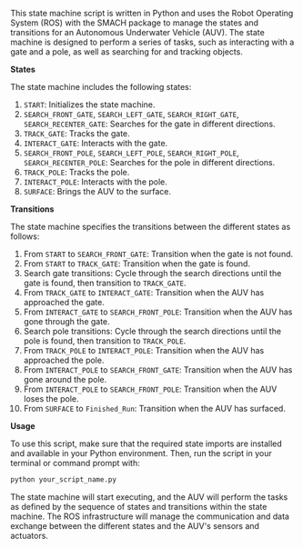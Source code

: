 This state machine script is written in Python and uses the Robot Operating System (ROS) with the SMACH package to manage the states and transitions for an Autonomous Underwater Vehicle (AUV). The state machine is designed to perform a series of tasks, such as interacting with a gate and a pole, as well as searching for and tracking objects.

**States**

The state machine includes the following states:

1.  `START`: Initializes the state machine.
2.  `SEARCH_FRONT_GATE`, `SEARCH_LEFT_GATE`, `SEARCH_RIGHT_GATE`, `SEARCH_RECENTER_GATE`: Searches for the gate in different directions.
3.  `TRACK_GATE`: Tracks the gate.
4.  `INTERACT_GATE`: Interacts with the gate.
5.  `SEARCH_FRONT_POLE`, `SEARCH_LEFT_POLE`, `SEARCH_RIGHT_POLE`, `SEARCH_RECENTER_POLE`: Searches for the pole in different directions.
6.  `TRACK_POLE`: Tracks the pole.
7.  `INTERACT_POLE`: Interacts with the pole.
8.  `SURFACE`: Brings the AUV to the surface.

**Transitions**

The state machine specifies the transitions between the different states as follows:

1.  From `START` to `SEARCH_FRONT_GATE`: Transition when the gate is not found.
2.  From `START` to `TRACK_GATE`: Transition when the gate is found.
3.  Search gate transitions: Cycle through the search directions until the gate is found, then transition to `TRACK_GATE`.
4.  From `TRACK_GATE` to `INTERACT_GATE`: Transition when the AUV has approached the gate.
5.  From `INTERACT_GATE` to `SEARCH_FRONT_POLE`: Transition when the AUV has gone through the gate.
6.  Search pole transitions: Cycle through the search directions until the pole is found, then transition to `TRACK_POLE`.
7.  From `TRACK_POLE` to `INTERACT_POLE`: Transition when the AUV has approached the pole.
8.  From `INTERACT_POLE` to `SEARCH_FRONT_GATE`: Transition when the AUV has gone around the pole.
9.  From `INTERACT_POLE` to `SEARCH_FRONT_POLE`: Transition when the AUV loses the pole.
10.  From `SURFACE` to `Finished_Run`: Transition when the AUV has surfaced.

**Usage**

To use this script, make sure that the required state imports are installed and available in your Python environment. Then, run the script in your terminal or command prompt with:
```bash
python your_script_name.py
```
The state machine will start executing, and the AUV will perform the tasks as defined by the sequence of states and transitions within the state machine. The ROS infrastructure will manage the communication and data exchange between the different states and the AUV's sensors and actuators. 